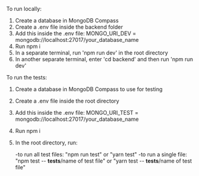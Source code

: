 To run locally:

1. Create a database in MongoDB Compass
2. Create a .env file inside the backend folder
3. Add this inside the .env file: MONGO_URI_DEV = mongodb://localhost:27017/your_database_name
4. Run npm i
5. In a separate terminal, run 'npm run dev' in the root directory
6. In another separate terminal, enter 'cd backend' and then run 'npm run dev'

To run the tests:

1. Create a database in MongoDB Compass to use for testing
2. Create a .env file inside the root directory
3. Add this inside the .env file: MONGO_URI_TEST = mongodb://localhost:27017/your_database_name
4. Run npm i
5. In the root directory, run:

   -to run all test files: "npm run test" or "yarn test"
   -to run a single file: "npm test -- __tests__/name of test file" or "yarn test -- __tests__/name of test file"
